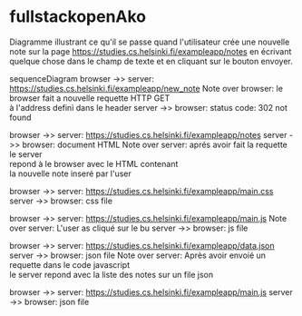 # fullstackopenAko
Diagramme illustrant ce qu'il se passe quand l'utilisateur crée une nouvelle note sur la page https://studies.cs.helsinki.fi/exampleapp/notes en écrivant quelque chose dans le champ de texte et en cliquant sur le bouton envoyer.

sequenceDiagram
browser ->> server: https://studies.cs.helsinki.fi/exampleapp/new_note
Note over browser: le browser fait a nouvelle requette HTTP GET<br/>à l'address definì dans le header
server ->> browser: status code: 302 not found

browser ->> server: https://studies.cs.helsinki.fi/exampleapp/notes
server ->> browser: document HTML
Note over server: aprés avoir fait la requette le server<br/> repond à le browser avec le HTML contenant<br/> la nouvelle note inseré par l'user

browser ->> server: https://studies.cs.helsinki.fi/exampleapp/main.css
server ->> browser: css file

browser ->> server: https://studies.cs.helsinki.fi/exampleapp/main.js
Note over server: L'user as cliqué sur le bu
server ->> browser: js file

browser ->> server: https://studies.cs.helsinki.fi/exampleapp/data.json
server ->> browser: json file
Note over server: Après avoir envoié un requette dans le code javascript<br/> le server repond avec la liste des notes sur un file json

browser ->> server: https://studies.cs.helsinki.fi/exampleapp/main.js
server ->> browser: json file


